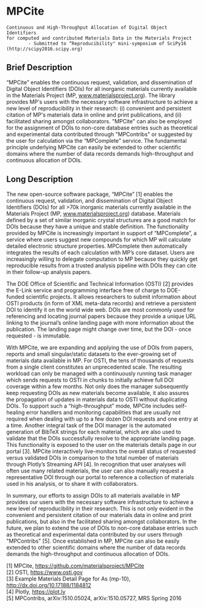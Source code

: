 # MPCite

```
Continuous and High-Throughput Allocation of Digital Object Identifiers
for computed and contributed Materials Data in the Materials Project
        - Submitted to “Reproducibility" mini-symposium of SciPy16 (http://scipy2016.scipy.org)
```

## Brief Description

“MPCite” enables the continuous request, validation, and dissemination of
Digital Object Identifiers (DOIs) for all inorganic materials currently
available in the Materials Project (MP, www.materialsproject.org). The library
provides MP's users with the necessary software infrastructure to achieve a new
level of reproducibility in their research: (i) convenient and persistent
citation of MP's materials data in online and print publications, and (ii)
facilitated sharing amongst collaborators. "MPCite" can also be employed for
the assignment of DOIs to non-core database entries such as theoretical and
experimental data contributed through "MPContribs" or suggested by the user for
calculation via the “MPComplete” service. The fundamental principle underlying
MPCite can easily be extended to other scientific domains where the number of
data records demands high-throughput and continuous allocation of DOIs.

## Long Description

The new open-source software package, “MPCite” [1] enables the continuous
request, validation, and dissemination of Digital Object Identifiers (DOIs) for
all >70k inorganic materials currently available in the Materials Project (MP,
www.materialsproject.org) database. Materials defined by a set of similar
inorganic crystal structures are a good match for DOIs because they have a
unique and stable definition. The functionality provided by MPCite is
increasingly important in support of “MPComplete”, a service where users
suggest new compounds for which MP will calculate detailed electronic structure
properties. MPComplete then automatically integrates the results of each
calculation with MP’s core dataset. Users are increasingly willing to delegate
computation to MP because they quickly get reproducible results from a trusted
analysis pipeline with DOIs they can cite in their follow-up analysis papers.

The DOE Office of Scientific and Technical Information (OSTI) [2] provides the
E-Link service and programming interface free of charge to DOE-funded
scientific projects. It allows researchers to submit information about OSTI
products (in form of XML meta-data records) and retrieve a persistent DOI to
identify it on the world wide web. DOIs are most commonly used for referencing
and locating journal papers because they provide a unique URL linking to the
journal’s online landing page with more information about the publication. The
landing page might change over time, but the DOI - once requested - is
immutable.

With MPCite, we are expanding and applying the use of DOIs from papers, reports
and small singular/static datasets to the ever-growing set of materials data
available in MP. For OSTI, the tens of thousands of requests from a single
client constitutes an unprecedented scale. The resulting workload can only be
managed with a continuously running task manager which sends requests to OSTI
in chunks to initially achieve full DOI coverage within a few months. Not only
does the manager subsequently keep requesting DOIs as new materials become
available, it also assures the propagation of updates in materials data to OSTI
without duplicating DOIs. To support such a “high-throughput” mode, MPCite
includes self-healing error handlers and monitoring capabilities that are
usually not required when dealing with up to a few dozen DOI requests and one
entry at a time. Another integral task of the DOI manager is the automated
generation of BibTeX strings for each material, which are also used to validate
that the DOIs successfully resolve to the appropriate landing page. This
functionality is exposed to the user on the materials details page in our
portal [3]. MPCite interactively live-monitors the overall status of requested
versus validated DOIs in comparison to the total number of materials through
Plotly’s Streaming API [4]. In recognition that user analyses will often use
many related materials, the user can also manually request a representative DOI
through our portal to reference a collection of materials used in his analysis,
or to share it with collaborators.

In summary, our efforts to assign DOIs to all materials available in MP
provides our users with the necessary software infrastructure to achieve a new
level of reproducibility in their research. This is not only evident in the
convenient and persistent citation of our materials data in online and print
publications, but also in the facilitated sharing amongst collaborators. In the
future, we plan to extend the use of DOIs to non-core database entries such as
theoretical and experimental data contributed by our users through "MPContribs"
[5]. Once established in MP, MPCite can also be easily extended to other
scientific domains where the number of data records demands the high-throughput
and continuous allocation of DOIs.

[1] MPCite, https://github.com/materialsproject/MPCite  
[2] OSTI, https://www.osti.gov  
[3] Example Materials Detail Page for As (mp-10), http://dx.doi.org/10.17188/1184812  
[4] Plotly, https://plot.ly  
[5] MPContribs, arXiv:1510.05024, arXiv:1510.05727, MRS Spring 2016
